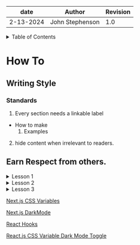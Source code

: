 | date | Author | Revision |
| ------- |--------------- |------- |
| 2-13-2024 | John Stephenson | 1.0 |  
  
<details>  
<summary>Table of Contents</summary>  

[How To](#how_to)  
[Writing Style](#writing_style)  
[Standards](#standards)  
[Earn Respect from Others](#earn_respect_from_others)    
</details>   

# How To  

## Writing Style  
### Standards  

1. Every section needs a linkable label 
  * How to make  
    1. Examples   
2. hide content when irrelevant to readers.


## Earn Respect from others.  


<details>
<summary>Lesson 1</summary>

when you see someone looking at their mobile phone, don't interrupt.  
Say something along the lines of: "Excuse me, I hate to change your thought pattern.  I'd like to talk with you when you're free or not as busy.
</details>

<details>  
<summary>Lesson 2</summary>
  
offer to assist any way you can.  Even if it means you send the individual to someone more knowledgeable than you.
</details>  

<details> 
<summary>Lesson 3</summary>
Don't lie.  Not even a little lie.  

you don't know what the other person(s) knows.  

You may get exposed in your own deception.  
</details>  

[Next.js CSS Variables](https://github.com/John-Stephenson-STL/nextjs-seo-navbar-css-variables-starter)  

[Next.js DarkMode](https://github.com/John-Stephenson-STL/nextjs-darkmode-toggle-css-variables-seo)  

[React Hooks](https://github.com/John-Stephenson-STL/React-todo-with-hooks)  

[React.js CSS Variable Dark Mode Toggle](https://github.com/John-Stephenson-STL/reactjs-darkmode-toggle-css-variables-seo-starter)  



